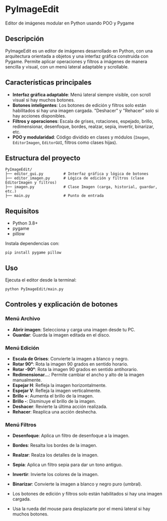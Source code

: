 # PyImageEdit

Editor de imágenes modular en Python usando POO y Pygame

## Descripción

PyImageEdit es un editor de imágenes desarrollado en Python, con una arquitectura orientada a objetos y una interfaz gráfica construida con Pygame. Permite aplicar operaciones y filtros a imágenes de manera sencilla y visual, con un menú lateral adaptable y scrollable.

## Características principales

- **Interfaz gráfica adaptable**: Menú lateral siempre visible, con scroll visual si hay muchos botones.
- **Botones inteligentes**: Los botones de edición y filtros solo están habilitados si hay una imagen cargada. "Deshacer" y "Rehacer" solo si hay acciones disponibles.
- **Filtros y operaciones**: Escala de grises, rotaciones, espejado, brillo, redimensionar, desenfoque, bordes, realzar, sepia, invertir, binarizar, etc.
- **POO y modularidad**: Código dividido en clases y módulos (`Imagen`, `EditorImagen`, `EditorGUI`, filtros como clases hijas).

## Estructura del proyecto

```
PyImageEdit/
├── editor_gui.py         # Interfaz gráfica y lógica de botones
├── editor_imagen.py      # Lógica de edición y filtros (clase EditorImagen y filtros)
├── imagen.py             # Clase Imagen (carga, historial, guardar, etc.)
├── main.py               # Punto de entrada
```

## Requisitos

- Python 3.8+
- pygame
- pillow

Instala dependencias con:

```
pip install pygame pillow
```

## Uso

Ejecuta el editor desde la terminal:

```
python PyImageEdit/main.py
```

## Controles y explicación de botones

### Menú Archivo
- **Abrir imagen**: Selecciona y carga una imagen desde tu PC.
- **Guardar**: Guarda la imagen editada en el disco.

### Menú Edición
- **Escala de Grises**: Convierte la imagen a blanco y negro.
- **Rotar 90°**: Rota la imagen 90 grados en sentido horario.
- **Rotar -90°**: Rota la imagen 90 grados en sentido antihorario.
- **Redimensionar...**: Permite cambiar el ancho y alto de la imagen manualmente.
- **Espejar H**: Refleja la imagen horizontalmente.
- **Espejar V**: Refleja la imagen verticalmente.
- **Brillo +**: Aumenta el brillo de la imagen.
- **Brillo -**: Disminuye el brillo de la imagen.
- **Deshacer**: Revierte la última acción realizada.
- **Rehacer**: Reaplica una acción deshecha.

### Menú Filtros
- **Desenfoque**: Aplica un filtro de desenfoque a la imagen.
- **Bordes**: Resalta los bordes de la imagen.
- **Realzar**: Realza los detalles de la imagen.
- **Sepia**: Aplica un filtro sepia para dar un tono antiguo.
- **Invertir**: Invierte los colores de la imagen.
- **Binarizar**: Convierte la imagen a blanco y negro puro (umbral).

- Los botones de edición y filtros solo están habilitados si hay una imagen cargada.

- Usa la rueda del mouse para desplazarte por el menú lateral si hay muchos botones.
